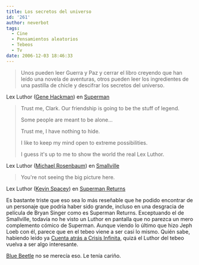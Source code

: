 ```yaml
---
title: Los secretos del universo
id: '261'
author: neverbot
tags:
  - Cine
  - Pensamientos aleatorios
  - Tebeos
  - Tv
date: 2006-12-03 18:46:33
---
```


> Unos pueden leer Guerra y Paz y cerrar el libro creyendo que han leído una novela de aventuras, otros pueden leer los ingredientes de una pastilla de chicle y descifrar los secretos del universo.

Lex Luthor ([Gene Hackman](http://www.imdb.com/name/nm0000432/)) en [Superman](http://www.imdb.com/title/tt0078346/)

> Trust me, Clark. Our friendship is going to be the stuff of legend.
> 
> Some people are meant to be alone...
> 
> Trust me, I have nothing to hide.
> 
> I like to keep my mind open to extreme possibilities.
> 
> I guess it's up to me to show the world the real Lex Luthor.

Lex Luthor ([Michael Rosenbaum](http://www.imdb.com/name/nm0742146/)) en [Smallville](http://www.tv.com/smallville/show/1718/summary.html)

> You're not seeing the big picture here.

Lex Luthor ([Kevin Spacey](http://www.imdb.com/name/nm0000228/)) en [Superman Returns](http://www.imdb.com/title/tt0348150/)

Es bastante triste que eso sea lo más reseñable que he podido encontrar de un personaje que podría haber sido grande, incluso en una desgracia de película de Bryan Singer como es Superman Returns. Exceptuando el de Smallville, todavía no he visto un Luthor en pantalla que no parezca un mero complemento cómico de Superman. Aunque viendo lo último que hizo Jeph Loeb con él, parece que en el tebeo viene a ser casi lo mismo. Quién sabe, habiendo leído ya [Cuenta atrás a Crisis Infinita](http://en.wikipedia.org/wiki/Countdown_to_Infinite_Crisis), quizá el Luthor del tebeo vuelva a ser algo interesante.

[Blue Beetle](http://en.wikipedia.org/wiki/Blue_Beetle_%28Ted_Kord%29) no se merecía eso. Le tenía cariño.